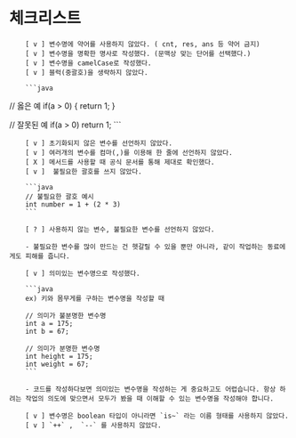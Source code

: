 # 체크리스트

        [ v ] 변수명에 약어를 사용하지 않았다. ( cnt, res, ans 등 약어 금지)
        [ v ] 변수명을 명확한 명사로 작성했다. (문맥상 맞는 단어를 선택했다.)
        [ v ] 변수명을 camelCase로 작성했다.
        [ v ] 블럭(중괄호)을 생략하지 않았다.

        ```java
// 옳은 예
        if(a > 0) {
        return 1;
        }

// 잘못된 예
        if(a > 0) return 1;
        ```

        [ v ] 초기화되지 않은 변수를 선언하지 않았다.
        [ v ] 여러개의 변수를 컴마(,)를 이용해 한 줄에 선언하지 않았다.
        [ X ] 메서드를 사용할 때 공식 문서를 통해 제대로 확인했다.
        [ v ]  불필요한 괄호를 쓰지 않았다.

        ```java
        // 불필요한 괄호 예시
        int number = 1 + (2 * 3)
        ```

        [ ? ] 사용하지 않는 변수, 불필요한 변수를 선언하지 않았다.

        - 불필요한 변수를 많이 만드는 건 헷갈릴 수 있을 뿐만 아니라, 같이 작업하는 동료에게도 피해를 줍니다.

        [ v ] 의미있는 변수명으로 작성했다.

        ```java
        ex) 키와 몸무게를 구하는 변수명을 작성할 때

        // 의미가 불분명한 변수명
        int a = 175;
        int b = 67;

        // 의미가 분명한 변수명
        int height = 175;
        int weight = 67;
        ```

        - 코드를 작성하다보면 의미있는 변수명을 작성하는 게 중요하고도 어렵습니다. 항상 하려는 작업의 의도에 맞으면서 모두가 봤을 때 이해할 수 있는 변수명을 작성해야 합니다.

        [ v ] 변수명은 boolean 타입이 아니라면 `is~` 라는 이름 형태를 사용하지 않았다.
        [ v ] `++` ,  `--` 를 사용하지 않았다.